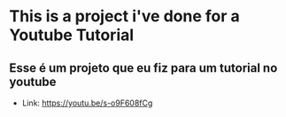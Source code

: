 # This is a project i've done for a Youtube Tutorial
## Esse é um projeto que eu fiz para um tutorial no youtube
- Link: https://youtu.be/s-o9F608fCg

